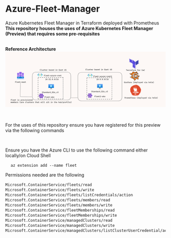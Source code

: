# Azure-Fleet-Manager
Azure Kubernetes Fleet Manager in Terraform deployed with Prometheus
<br><b> This repository houses the uses of Azure Kubernetes Fleet Manager (Preview) that requires some pre-requisites</b></br>

<br><b>Reference Architecture</b></br>
<img src='https://github.com/sn0rlaxlife/azure-fleet-manager/blob/main/Screenshot%202023-07-03%20143214.png'></img>

<br><p>For the uses of this repository ensure you have registered for this preview via the following commands</p></br>
<p>Ensure you have the Azure CLI to use the following command either locally/on Cloud Shell</p>
<pre class=no translate>
  <code>az extension add --name fleet</code>
</pre>

<p> Permissions needed are the following</p>
<pre class=no translate>
<code>Microsoft.ContainerService/fleets/read
Microsoft.ContainerService/fleets/write
Microsoft.ContainerService/fleets/listCredentials/action
Microsoft.ContainerService/fleets/members/read
Microsoft.ContainerService/fleets/members/write
Microsoft.ContainerService/fleetMemberships/read
Microsoft.ContainerService/fleetMemberships/write
Microsoft.ContainerService/managedClusters/read
Microsoft.ContainerService/managedClusters/write
Microsoft.ContainerService/managedClusters/listClusterUserCredential/action</code></pre>

